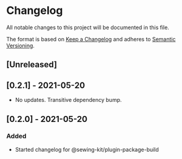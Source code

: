 # Changelog

All notable changes to this project will be documented in this file.

The format is based on [Keep a Changelog](http://keepachangelog.com/en/1.0.0/)
and adheres to [Semantic Versioning](http://semver.org/spec/v2.0.0.html).

## [Unreleased]

## [0.2.1] - 2021-05-20

- No updates. Transitive dependency bump.

## [0.2.0] - 2021-05-20

### Added

- Started changelog for @sewing-kit/plugin-package-build
